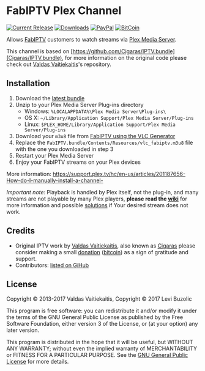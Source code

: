 # FabIPTV Plex Channel
[![Current Release](https://img.shields.io/github/release/levibuzolic/FabIPTV.bundle.svg "Current Release")](https://github.com/levibuzolic/FabIPTV.bundle/releases/latest) [![Downloads](https://img.shields.io/github/downloads/levibuzolic/FabIPTV.bundle/total.svg "Downloads")](https://github.com/levibuzolic/FabIPTV.bundle/releases) [![PayPal](https://img.shields.io/badge/donate-PayPal-green.svg)](https://paypal.me/levibuzolic) [![BitCoin](https://img.shields.io/badge/donate-BitCoin-green.svg)](https://blockchain.info/payment_request?address=1LeviXh8nxi4tg4T35r85KciR6TGA6ucr7)

Allows [FabIPTV](https://fabiptv.com/) customers to watch streams via [Plex Media Server](https://www.plex.tv/downloads).

This channel is based on [https://github.com/Cigaras/IPTV.bundle](Cigaras/IPTV.bundle), for more information on the original code please check out [Valdas Vaitiekaitis](https://github.com/Cigaras)'s repository.

## Installation

 1. Download the [latest bundle](https://github.com/levibuzolic/FabIPTV.bundle/releases/latest)
 2. Unzip to your Plex Media Server Plug-ins directory
     * Windows: `%LOCALAPPDATA%\Plex Media Server\Plug-ins\`
     * OS X: `~/Library/Application Support/Plex Media Server/Plug-ins`
     * Linux: `$PLEX_HOME/Library/Application Support/Plex Media Server/Plug-ins`
 3. Download your `m3u8` file from [FabIPTV using the VLC Generator](https://fabiptv.com/newvlc/)
 4. Replace the `FabIPTV.bundle/Contents/Resources/vlc_fabiptv.m3u8` file with the one you downloaded in step 3
 5. Restart your Plex Media Server
 6. Enjoy your FabIPTV streams on your Plex devices

More information: https://support.plex.tv/hc/en-us/articles/201187656-How-do-I-manually-install-a-channel-

_Important note:_ Playback is handled by Plex itself, not the plug-in, and many streams are not playable by many Plex players, **please read the [wiki](https://github.com/Cigaras/IPTV.bundle/wiki)** for more information and possible [solutions](https://github.com/Cigaras/IPTV.bundle/wiki/Troubleshooting) if Your desired stream does not work.

## Credits
  * Original IPTV work by [Valdas Vaitiekaitis](http://valdas.ax.lt), also known as [Cigaras](http://forums.plex.tv/profile/Cigaras) please consider making a small [donation](https://paypal.me/valdasvaitiekaitis) ([bitcoin](http://valdas.ax.lt/bitcoin)) as a sign of gratitude and support.
  * Contributors: [listed on GiHub](https://github.com/levibuzolic/FabIPTV.bundle/graphs/contributors)

## License
Copyright © 2013-2017 Valdas Vaitiekaitis, Copyright © 2017 Levi Buzolic

This program is free software: you can redistribute it and/or modify it under the terms of the GNU General Public License as published by the Free Software Foundation, either version 3 of the License, or (at your option) any later version.

This program is distributed in the hope that it will be useful, but WITHOUT ANY WARRANTY; without even the implied warranty of MERCHANTABILITY or FITNESS FOR A PARTICULAR PURPOSE. See the [GNU General Public License](http://www.gnu.org/copyleft/gpl.html) for more details.
